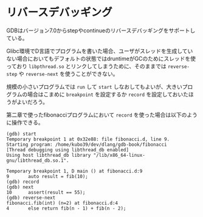 # リバースデバッギング

GDBはバージョン7.0からstepやcontinueのリバースデバッギングをサポートしている。

Glibc環境でD言語でプログラムを書いた場合、ユーザがスレッドを生成していない場合においてもデフォルトの状態ではdruntimeがGCのためにスレッドを使っており `libpthread.so` とリンクしてしまうために、そのままでは `reverse-step` や `reverse-next` を使うことができない。

規模の小さいプログラムでは `run` して `start` しなおしてもよいが、大きいプログラムの場合はこまめに `breakpoint` を設定するか `record` を設定しておいたほうがよいだろう。

第二章で使ったfibonacciプログラムにおいて `record` を使った場合は以下のように操作できる。

```console
(gdb) start
Temporary breakpoint 1 at 0x32e88: file fibonacci.d, line 9.
Starting program: /home/kubo39/dev/dlang/gdb-book/fibonacci
[Thread debugging using libthread_db enabled]
Using host libthread_db library "/lib/x86_64-linux-gnu/libthread_db.so.1".

Temporary breakpoint 1, D main () at fibonacci.d:9
9	    auto result = fib(10);
(gdb) record
(gdb) next
10	    assert(result == 55);
(gdb) reverse-next
fibonacci.fib(int) (n=2) at fibonacci.d:4
4	    else return fib(n - 1) + fib(n - 2);
```
